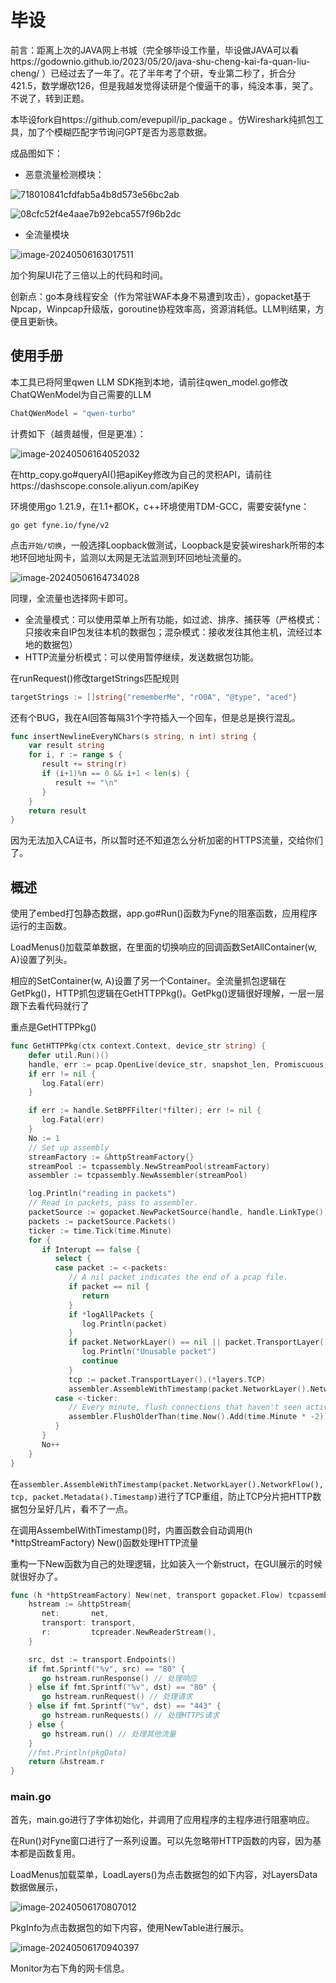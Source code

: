 # 毕设

前言：距离上次的JAVA网上书城（完全够毕设工作量，毕设做JAVA可以看https://godownio.github.io/2023/05/20/java-shu-cheng-kai-fa-quan-liu-cheng/ ）已经过去了一年了。花了半年考了个研，专业第二秒了，折合分421.5，数学爆砍126，但是我越发觉得读研是个傻逼干的事，纯没本事，哭了。不说了，转到正题。

本毕设fork自https://github.com/evepupil/ip_package 。仿Wireshark纯抓包工具，加了个模糊匹配字节询问GPT是否为恶意数据。

成品图如下：

* 恶意流量检测模块：

![718010841cfdfab5a4b8d573e56bc2ab](https://typora-202017030217.oss-cn-beijing.aliyuncs.com/typora/718010841cfdfab5a4b8d573e56bc2ab.png)

![08cfc52f4e4aae7b92ebca557f96b2dc](https://typora-202017030217.oss-cn-beijing.aliyuncs.com/typora/08cfc52f4e4aae7b92ebca557f96b2dc.png)

* 全流量模块

![image-20240506163017511](https://typora-202017030217.oss-cn-beijing.aliyuncs.com/typora/image-20240506163017511.png)



加个狗屎UI花了三倍以上的代码和时间。

创新点：go本身线程安全（作为常驻WAF本身不易遭到攻击），gopacket基于Npcap，Winpcap升级版，goroutine协程效率高，资源消耗低。LLM判结果，方便且更新快。

## 使用手册

本工具已将阿里qwen LLM SDK拖到本地，请前往qwen_model.go修改ChatQWenModel为自己需要的LLM

```go
ChatQWenModel = "qwen-turbo"
```

计费如下（越贵越慢，但是更准）：

![image-20240506164052032](https://typora-202017030217.oss-cn-beijing.aliyuncs.com/typora/image-20240506164052032.png)

在http_copy.go#queryAI()把apiKey修改为自己的灵积API，请前往https://dashscope.console.aliyun.com/apiKey

环境使用go 1.21.9，在1.1+都OK，c++环境使用TDM-GCC，需要安装fyne：

```shell
go get fyne.io/fyne/v2
```

点击`开始/切换`，一般选择Loopback做测试，Loopback是安装wireshark所带的本地环回地址网卡，监测以太网是无法监测到环回地址流量的。

![image-20240506164734028](https://typora-202017030217.oss-cn-beijing.aliyuncs.com/typora/image-20240506164734028.png)

同理，全流量也选择网卡即可。

* 全流量模式：可以使用菜单上所有功能，如过滤、排序、捕获等（严格模式：只接收来自IP包发往本机的数据包；混杂模式：接收发往其他主机，流经过本地的数据包）
* HTTP流量分析模式：可以使用暂停继续，发送数据包功能。

在runRequest()修改targetStrings匹配规则

```go
targetStrings := []string{"rememberMe", "rO0A", "@type", "aced"}
```

还有个BUG，我在AI回答每隔31个字符插入一个回车，但是总是换行混乱。

```go
func insertNewlineEveryNChars(s string, n int) string {
    var result string
    for i, r := range s {
       result += string(r)
       if (i+1)%n == 0 && i+1 < len(s) {
          result += "\n"
       }
    }
    return result
}
```

因为无法加入CA证书，所以暂时还不知道怎么分析加密的HTTPS流量，交给你们了。



## 概述

使用了embed打包静态数据，app.go#Run()函数为Fyne的阻塞函数，应用程序运行的主函数。

LoadMenus()加载菜单数据，在里面的切换响应的回调函数SetAllContainer(w, A)设置了列头。

相应的SetContainer(w, A)设置了另一个Container。全流量抓包逻辑在GetPkg()，HTTP抓包逻辑在GetHTTPPkg()。GetPkg()逻辑很好理解，一层一层跟下去看代码就行了

重点是GetHTTPPkg()

```go
func GetHTTPPkg(ctx context.Context, device_str string) {
    defer util.Run()()
    handle, err := pcap.OpenLive(device_str, snapshot_len, Promiscuous, timeout)
    if err != nil {
       log.Fatal(err)
    }

    if err := handle.SetBPFFilter(*filter); err != nil {
       log.Fatal(err)
    }
    No := 1
    // Set up assembly
    streamFactory := &httpStreamFactory{}
    streamPool := tcpassembly.NewStreamPool(streamFactory)
    assembler := tcpassembly.NewAssembler(streamPool)

    log.Println("reading in packets")
    // Read in packets, pass to assembler.
    packetSource := gopacket.NewPacketSource(handle, handle.LinkType())
    packets := packetSource.Packets()
    ticker := time.Tick(time.Minute)
    for {
       if Interupt == false {
          select {
          case packet := <-packets:
             // A nil packet indicates the end of a pcap file.
             if packet == nil {
                return
             }
             if *logAllPackets {
                log.Println(packet)
             }
             if packet.NetworkLayer() == nil || packet.TransportLayer() == nil || packet.TransportLayer().LayerType() != layers.LayerTypeTCP {
                log.Println("Unusable packet")
                continue
             }
             tcp := packet.TransportLayer().(*layers.TCP)
             assembler.AssembleWithTimestamp(packet.NetworkLayer().NetworkFlow(), tcp, packet.Metadata().Timestamp)
          case <-ticker:
             // Every minute, flush connections that haven't seen activity in the past 2 minutes.
             assembler.FlushOlderThan(time.Now().Add(time.Minute * -2))
          }
       }
       No++
    }
}
```

在`assembler.AssembleWithTimestamp(packet.NetworkLayer().NetworkFlow(), tcp, packet.Metadata().Timestamp)`进行了TCP重组，防止TCP分片把HTTP数据包分呈好几片，看不了一点。

在调用AssembelWithTimestamp()时，内置函数会自动调用(h *httpStreamFactory) New()函数处理HTTP流量

重构一下New函数为自己的处理逻辑，比如装入一个新struct，在GUI展示的时候就很好办了。

```go
func (h *httpStreamFactory) New(net, transport gopacket.Flow) tcpassembly.Stream {
    hstream := &httpStream{
       net:       net,
       transport: transport,
       r:         tcpreader.NewReaderStream(),
    }

    src, dst := transport.Endpoints()
    if fmt.Sprintf("%v", src) == "80" {
       go hstream.runResponse() // 处理响应
    } else if fmt.Sprintf("%v", dst) == "80" {
       go hstream.runRequest() // 处理请求
    } else if fmt.Sprintf("%v", dst) == "443" {
       go hstream.runRequests() // 处理HTTPS请求
    } else {
       go hstream.run() // 处理其他流量
    }
    //fmt.Println(pkgData)
    return &hstream.r
}
```





### main.go

首先，main.go进行了字体初始化，并调用了应用程序的主程序进行阻塞响应。

在Run()对Fyne窗口进行了一系列设置。可以先忽略带HTTP函数的内容，因为基本都是函数复用。

LoadMenus加载菜单，LoadLayers()为点击数据包的如下内容，对LayersData数据做展示，

![image-20240506170807012](https://typora-202017030217.oss-cn-beijing.aliyuncs.com/typora/image-20240506170807012.png)

PkgInfo为点击数据包的如下内容，使用NewTable进行展示。

![image-20240506170940397](https://typora-202017030217.oss-cn-beijing.aliyuncs.com/typora/image-20240506170940397.png)

Monitor为右下角的网卡信息。



